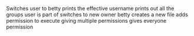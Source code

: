 Switches user to betty
prints the effective username
prints out all the groups user is part of
switches to new owner betty
creates a new file
adds permission to execute
giving multiple permissions
gives everyone permission
